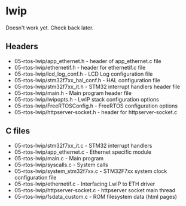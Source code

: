 # lwip

Doesn't work yet. Check back later.

## Headers
  - 05-rtos-lwip/app_ethernet.h -          header of app_ethernet.c file
  - 05-rtos-lwip/ethernetif.h -            header for ethernetif.c file
  - 05-rtos-lwip/lcd_log_conf.h -          LCD Log configuration file
  - 05-rtos-lwip/stm32f7xx_hal_conf.h -    HAL configuration file
  - 05-rtos-lwip/stm32f7xx_it.h -          STM32 interrupt handlers header file
  - 05-rtos-lwip/main.h -                  Main program header file
  - 05-rtos-lwip/lwipopts.h -              LwIP stack configuration options
  - 05-rtos-lwip/FreeRTOSConfig.h -        FreeRTOS configuration options
  - 05-rtos-lwip/httpserver-socket.h -     header for httpserver-socket.c
  
## C files

  - 05-rtos-lwip/stm32f7xx_it.c -          STM32 interrupt handlers
  - 05-rtos-lwip/app_ethernet.c -          Ethernet specific module
  - 05-rtos-lwip/main.c -                  Main program
  - 05-rtos-lwip/syscalls.c -              System calls
  - 05-rtos-lwip/system_stm32f7xx.c -      STM32F7xx system clock configuration file
  - 05-rtos-lwip/ethernetif.c -            Interfacing LwIP to ETH driver
  - 05-rtos-lwip/httpserver-socket.c -     httpserver socket main thread
  - 05-rtos-lwip/fsdata_custom.c -         ROM filesystem data (html pages)
